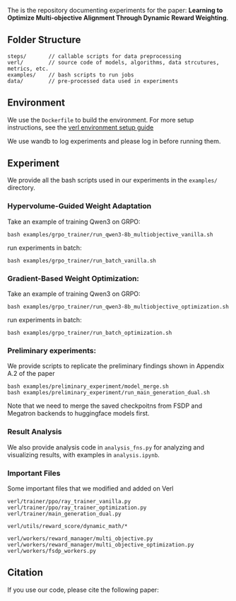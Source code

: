 The is the repository documenting experiments for the paper: **Learning to Optimize Multi-objective Alignment Through Dynamic Reward Weighting**.

## Folder Structure
```
steps/       // callable scripts for data preprocessing
verl/        // source code of models, algorithms, data strcutures, metrics, etc. 
examples/    // bash scripts to run jobs
data/        // pre-processed data used in experiments
```

## Environment 
We use the `Dockerfile` to build the environment. For more setup instructions, see the [verl environment setup guide](https://verl.readthedocs.io/en/latest/start/install.html)

We use wandb to log experiments and please log in before running them.

## Experiment
We provide all the bash scripts used in our experiments in the `examples/` directory.

### Hypervolume-Guided Weight Adaptation
Take an example of training Qwen3 on GRPO:
```
bash examples/grpo_trainer/run_qwen3-8b_multiobjective_vanilla.sh
```

run experiments in batch:
```
bash examples/grpo_trainer/run_batch_vanilla.sh
```

### Gradient-Based Weight Optimization:
Take an example of training Qwen3 on GRPO: 
```
bash examples/grpo_trainer/run_qwen3-8b_multiobjective_optimization.sh
```

run experiments in batch:
```
bash examples/grpo_trainer/run_batch_optimization.sh
```

### Preliminary experiments:
We provide scripts to replicate the preliminary findings shown in Appendix A.2 of the paper
```
bash examples/preliminary_experiment/model_merge.sh
bash examples/preliminary_experiment/run_main_generation_dual.sh
```
Note that we need to merge the saved checkpoitns from FSDP and Megatron backends to huggingface models first.

### Result Analysis
We also provide analysis code in `analysis_fns.py` for analyzing and visualizing results, with examples in `analysis.ipynb`.

### Important Files
Some important files that we modified and added on Verl
```
verl/trainer/ppo/ray_trainer_vanilla.py
verl/trainer/ppo/ray_trainer_optimization.py
verl/trainer/main_generation_dual.py

verl/utils/reward_score/dynamic_math/*

verl/workers/reward_manager/multi_objective.py
verl/workers/reward_manager/multi_objective_optimization.py
verl/workers/fsdp_workers.py
```

## Citation
If you use our code, please cite the following paper:
```

```